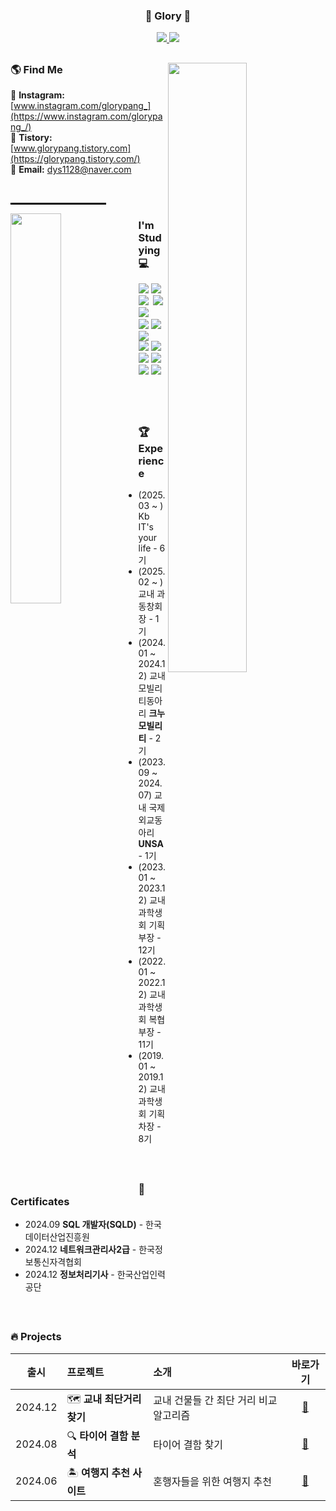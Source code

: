 

<h3 align="center"><b>🐢 Glory 🐰 <br> </b></h3>
<p align="center"> 
  <a href="https://hits.seeyoufarm.com">
    <img src="https://hits.seeyoufarm.com/api/count/incr/badge.svg?url=https%3A%2F%2Fgithub.com%2Fdys1128%2Fdys1128&count_bg=%23333131&title_bg=%23333131&icon=github.svg&icon_color=%23E7E7E7&title=GitHub&edge_flat=false"/>
  </a>
  <a href="https://solved.ac/dys1128">
    <img src="http://mazassumnida.wtf/api/mini/generate_badge?boj=dys1128" />
  </a>
</p>

##

<p > <img align="right" src="https://github-readme-stats.vercel.app/api?username=dys1128&show_icons=true&theme=graywhite"  width="50%"/>
</p>





### 🌎 **Find Me**
🎈 **Instagram:** [www.instagram.com/glorypang_](https://www.instagram.com/glorypang_/) <br>
📖 **Tistory:** [www.glorypang.tistory.com](https://glorypang.tistory.com/) <br>
📧 **Email:** dys1128@naver.com <br>


<br>
<hr style="width: 30%; border: 1px solid black; margin-left: 0;">

<p>
  <img align="left" src="https://github-readme-stats.vercel.app/api/top-langs?username=dys1128&layout=compact&langs_count=8&theme=transparent&bg_color=30,7F7FD5,86A8E7,91EAE4&title_color=FFFFFF&text_color=FFFFFF" width="40%" />
</p>


<h3 align="left"><b>I'm Studying 💻 </b></h3>

<p align="left">
<img  src="https://img.shields.io/badge/React-20232a.svg?style=plastic&logo=react&logoColor=61DAFB" />
  <img src="https://img.shields.io/badge/Redux-593D88.svg?style=plastic&logo=redux&logoColor=white" />&nbsp
  <img src="https://img.shields.io/badge/html5-E34F26.svg?style=plastic&logo=html5&logoColor=white" />&nbsp
  <img src="https://img.shields.io/badge/css3-1572B6.svg?style=plastic&logo=css3&logoColor=white" />&nbsp
  <img src="https://img.shields.io/badge/JavaScript-F7DF1E.svg?style=plastic&logo=javascript&logoColor=black" />&nbsp
  <br>
  <img src="https://img.shields.io/badge/c++-%2300599C.svg?style=plastic&logo=c%2B%2B&logoColor=white">
  <img src="https://img.shields.io/badge/Python-3670A0?style=plastic&logo=python&logoColor=ffdd54" />
  <img src="https://img.shields.io/badge/MySQL-4479A1.svg?style=plastic&logo=mysql&logoColor=white" />
  <br>
  <img src="https://img.shields.io/badge/OpenCV-5C3EE8.svg?style=plastic&logo=opencv&logoColor=white" />
  <img src="https://img.shields.io/badge/Numpy-4d77cf.svg?style=plastic&logo=numpy&logoColor=white" />
  <br>
  <img src="https://img.shields.io/badge/Git-F05033.svg?style=plastic&logo=git&logoColor=white" />
  <img src="https://img.shields.io/badge/GitHub-181717.svg?style=plastic&logo=github&logoColor=white" />
  <img src="https://img.shields.io/badge/Notion-F3F3F3.svg?style=plastic&logo=notion&logoColor=black" />
  <img src="https://img.shields.io/badge/VS Code-0078d7.svg?style=plastic&logo=visual-studio-code&logoColor=white" />
</p>

<br><br>



##


### 🏆 **Experience**
<ul>
  <li> (2025.03 ~ ) Kb IT's your life - 6기 </li>
  <li> (2025.02 ~ ) 교내 과 동창회장 - 1기 </li>
  <li> (2024.01 ~ 2024.12) 교내 모빌리티동아리 <b>크누 모빌리티</b> - 2기 </li>
  <li> (2023.09 ~ 2024.07) 교내 국제외교동아리 <b>UNSA</b> - 1기 </li>
  <li> (2023.01 ~ 2023.12) 교내 과학생회 기획부장 - 12기 </li>
  <li> (2022.01 ~ 2022.12) 교내 과학생회 복협부장 - 11기 </li>
  <li> (2019.01 ~ 2019.12) 교내 과학생회 기획차장 - 8기 </li>
</ul>

<br>

##

### 📜 **Certificates**
<ul>
  <li>  2024.09 <b>SQL 개발자(SQLD)</b> - 한국데이터산업진흥원 </li>
  <li>  2024.12 <b>네트워크관리사2급</b> - 한국정보통신자격협회 </li>
  <li>  2024.12 <b>정보처리기사</b> - 한국산업인력공단 </li>
</ul>

<br>

##

### 🔥 **Projects**
| **출시** | **프로젝트** | **소개** |  **바로가기** |
|:-----------------:|:-------------------------------|:----------------------------------|:---:|
| 2024.12 | 🗺 **교내 최단거리 찾기** | 교내 건물들 간 최단 거리 비교 알고리즘 | [🔗](#) |
| 2024.08 | 🔍 **타이어 결함 분석** | 타이어 결함 찾기 | [🔗](#) |
| 2024.06 | 🏝 **여행지 추천 사이트** | 혼행자들을 위한 여행지 추천 | [🔗](#) |
